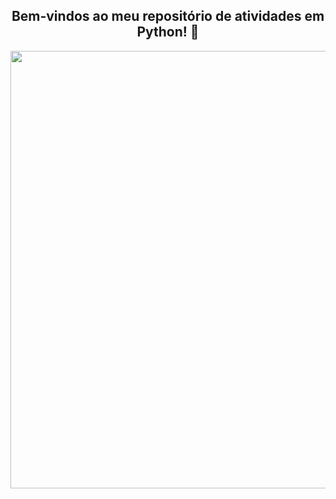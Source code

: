 <span align="center">

##  Bem-vindos ao meu repositório de atividades em Python! 👋

</span>


<div align="center">
<img src="https://user-images.githubusercontent.com/111321791/208162548-8c23cc04-ded4-4044-8a23-9db113785a2b.jpg" width="700px" />
</div>
